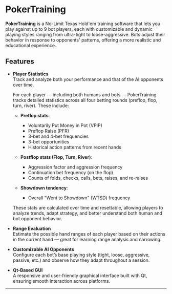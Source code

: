 # PokerTraining

**PokerTraining** is a No-Limit Texas Hold'em training software that lets you play against up to 9 bot players, each with customizable and dynamic playing styles ranging from ultra-tight to loose-aggressive. Bots adjust their behavior in response to opponents' patterns, offering a more realistic and educational experience.

## Features

- **Player Statistics**  
  Track and analyze both your performance and that of the AI opponents over time.

  For each player — including both humans and bots — PokerTraining tracks detailed statistics across all four betting rounds (preflop, flop, turn, river). These include:

  - **Preflop stats**:  
    - Voluntarily Put Money in Pot (VPIP)  
    - Preflop Raise (PFR)  
    - 3-bet and 4-bet frequencies  
    - 3-bet opportunities  
    - Historical action patterns from recent hands

  - **Postflop stats (Flop, Turn, River)**:  
    - Aggression factor and aggression frequency  
    - Continuation bet frequency (on the flop)  
    - Counts of folds, checks, calls, bets, raises, and re-raises

  - **Showdown tendency**:  
    - Overall "Went to Showdown" (WTSD) frequency

  These stats are calculated over time and resettable, allowing players to analyze trends, adapt strategy, and better understand both human and bot opponent behavior.

- **Range Evaluation**  
  Estimate the possible hand ranges of each player based on their actions in the current hand — great for learning range analysis and narrowing.

- **Customizable AI Opponents**  
  Configure each bot’s base playing style (tight, loose, aggressive, passive, etc.) and observe how they adapt throughout a session.

- **Qt-Based GUI**  
  A responsive and user-friendly graphical interface built with Qt, ensuring smooth interaction across platforms.

---
